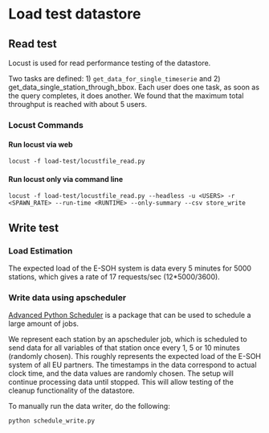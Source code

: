 # Load test datastore


## Read test
Locust is used for read performance testing of the datastore.

Two tasks are defined: 1) `get_data_for_single_timeserie` and 2) get_data_single_station_through_bbox.
Each user does one task, as soon as the query completes, it does another.
We found that the maximum total throughput is reached with about 5 users.

### Locust Commands
#### Run locust via web
```shell
locust -f load-test/locustfile_read.py
```

#### Run locust only via command line
```shell
locust -f load-test/locustfile_read.py --headless -u <USERS> -r <SPAWN_RATE> --run-time <RUNTIME> --only-summary --csv store_write
```

## Write test

### Load Estimation
The expected load of the E-SOH system is data every 5 minutes for 5000 stations,
which gives a rate of 17 requests/sec (12*5000/3600).

### Write data using apscheduler
[Advanced Python Scheduler](https://apscheduler.readthedocs.io/en/3.x/) is a package that can be
used to schedule a large amount of jobs.

We represent each station by an apscheduler job,
which is scheduled to send data for all variables of that station once every 1, 5 or 10 minutes (randomly chosen).
This roughly represents the expected load of the E-SOH system of all EU partners.
The timestamps in the data correspond to actual clock time, and the data values are randomly chosen.
The setup will continue processing data until stopped.
This will allow testing of the cleanup functionality of the datastore.

To manually run the data writer, do the following:
```shell
python schedule_write.py
```
